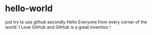 # hello-world
just try to use github secondly
Hello Everyone from every corner of the world:
    I Love GitHub and GitHub is a great invention !
